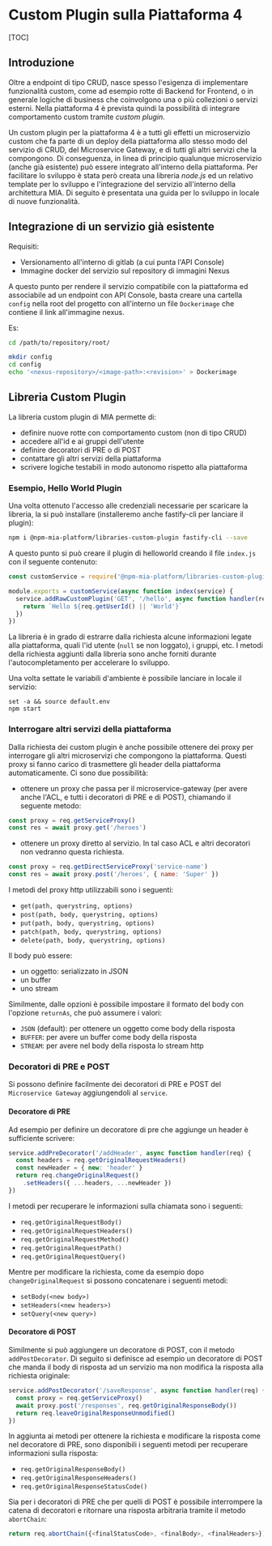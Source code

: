 # Custom Plugin sulla Piattaforma 4

[TOC]

## Introduzione

Oltre a endpoint di tipo CRUD, nasce spesso l'esigenza di implementare funzionalità custom, come ad esempio rotte di Backend for Frontend, 
o in generale logiche di business che coinvolgono una o più collezioni o servizi esterni. 
Nella piattaforma 4 è prevista quindi la possibilità di integrare comportamento custom tramite _custom plugin_.

Un custom plugin per la piattaforma 4 è a tutti gli effetti un microservizio custom che fa parte di un deploy della piattaforma 
allo stesso modo del servizio di CRUD, del Microservice Gateway, e di tutti gli altri servizi che la compongono. 
Di conseguenza, in linea di principio qualunque microservizio (anche già esistente) può essere integrato all'interno della piattaforma. 
Per facilitare lo sviluppo è stata però creata una libreria _node.js_ ed un relativo template per lo sviluppo e l'integrazione del servizio all'interno della architettura MIA. 
Di seguito è presentata una guida per lo sviluppo in locale di nuove funzionalità.

## Integrazione di un servizio già esistente

Requisiti:

* Versionamento all'interno di gitlab (a cui punta l'API Console)
* Immagine docker del servizio sul repository di immagini Nexus

A questo punto per rendere il servizio compatibile con la piattaforma ed associabile ad un endpoint con API Console, basta creare una cartella `config` nella root del progetto con all'interno un file `Dockerimage` che contiene il link all'immagine nexus.

Es:
```bash
cd /path/to/repository/root/

mkdir config
cd config
echo '<nexus-repository>/<image-path>:<revision>' > Dockerimage
```

## Libreria Custom Plugin

La libreria custom plugin di MIA permette di:

* definire nuove rotte con comportamento custom (non di tipo CRUD)
* accedere all'id e ai gruppi dell'utente
* definire decoratori di PRE o di POST
* contattare gli altri servizi della piattaforma
* scrivere logiche testabili in modo autonomo rispetto alla piattaforma

### Esempio, Hello World Plugin

Una volta ottenuto l'accesso alle credenziali necessarie per scaricare la libreria, la si può installare (installeremo anche fastify-cli per lanciare il plugin):
```bash
npm i @npm-mia-platform/libraries-custom-plugin fastify-cli --save
```

A questo punto si può creare il plugin di helloworld creando il file `index.js` con il seguente contenuto:
```js
const customService = require('@npm-mia-platform/libraries-custom-plugin')()

module.exports = customService(async function index(service) {
  service.addRawCustomPlugin('GET', '/hello', async function handler(req) {
    return `Hello ${req.getUserId() || 'World'}`
  })
})
```

La libreria è in grado di estrarre dalla richiesta alcune informazioni legate alla piattaforma, quali l'id utente (`null` se non loggato), i gruppi, etc.
I metodi della richiesta aggiunti dalla libreria sono anche forniti durante l'autocompletamento per accelerare lo sviluppo.

Una volta settate le variabili d'ambiente è possibile lanciare in locale il servizio:
```
set -a && source default.env
npm start
```

### Interrogare altri servizi della piattaforma
Dalla richiesta dei custom plugin è anche possibile ottenere dei proxy per interrogare gli altri microservizi che compongono la piattaforma.
Questi proxy si fanno carico di trasmettere gli header della piattaforma automaticamente.
Ci sono due possibilità:

* ottenere un proxy che passa per il microservice-gateway (per avere anche l'ACL, e tutti i decoratori di PRE e di POST), chiamando il seguente metodo:
```js
const proxy = req.getServiceProxy()
const res = await proxy.get('/heroes')
```
* ottenere un proxy diretto al servizio. In tal caso ACL e altri decoratori non vedranno questa richiesta.
```js
const proxy = req.getDirectServiceProxy('service-name')
const res = await proxy.post('/heroes', { name: 'Super' })
```

I metodi del proxy http utilizzabili sono i seguenti:

* `get(path, querystring, options)`
* `post(path, body, querystring, options)`
* `put(path, body, querystring, options)`
* `patch(path, body, querystring, options)`
* `delete(path, body, querystring, options)`

Il body può essere:

* un oggetto: serializzato in JSON
* un buffer
* uno stream

Similmente, dalle opzioni è possibile impostare il formato del body con l'opzione `returnAs`, che può assumere i valori:

* `JSON` (default): per ottenere un oggetto come body della risposta
* `BUFFER`: per avere un buffer come body della risposta
* `STREAM`: per avere nel body della risposta lo stream http

### Decoratori di PRE e POST

Si possono definire facilmente dei decoratori di PRE e POST del `Microservice Gateway` aggiungendoli al `service`.

#### Decoratore di PRE
Ad esempio per definire un decoratore di pre che aggiunge un header è sufficiente scrivere:
```js
service.addPreDecorator('/addHeader', async function handler(req) {
  const headers = req.getOriginalRequestHeaders()
  const newHeader = { new: 'header' }
  return req.changeOriginalRequest()
    .setHeaders({ ...headers, ...newHeader })
})
```

I metodi per recuperare le informazioni sulla chiamata sono i seguenti:

* `req.getOriginalRequestBody()`
* `req.getOriginalRequestHeaders()`
* `req.getOriginalRequestMethod()`
* `req.getOriginalRequestPath()`
* `req.getOriginalRequestQuery()`


Mentre per modificare la richiesta, come da esempio dopo `changeOriginalRequest` si possono concatenare i seguenti metodi:

* `setBody(<new body>)`
* `setHeaders(<new headers>)`
* `setQuery(<new query>)`

#### Decoratore di POST
Similmente si può aggiungere un decoratore di POST, con il metodo `addPostDecorator`.
Di seguito si definisce ad esempio un decoratore di POST che manda il body di risposta ad un servizio ma non modifica la risposta alla richiesta originale:

```js
service.addPostDecorator('/saveResponse', async function handler(req) {
  const proxy = req.getServiceProxy()
  await proxy.post('/responses', req.getOriginalResponseBody())
  return req.leaveOriginalResponseUnmodified()
})
```

In aggiunta ai metodi per ottenere la richiesta e modificare la risposta come nel decoratore di PRE, sono disponibili i seguenti metodi per recuperare informazioni sulla risposta:

* `req.getOriginalResponseBody()`
* `req.getOriginalResponseHeaders()`
* `req.getOriginalResponseStatusCode()`

Sia per i decoratori di PRE che per quelli di POST è possibile interrompere la catena di decoratori e ritornare una risposta arbitraria tramite il metodo `abortChain`:

```js
return req.abortChain({<finalStatusCode>, <finalBody>, <finalHeaders>})
```
